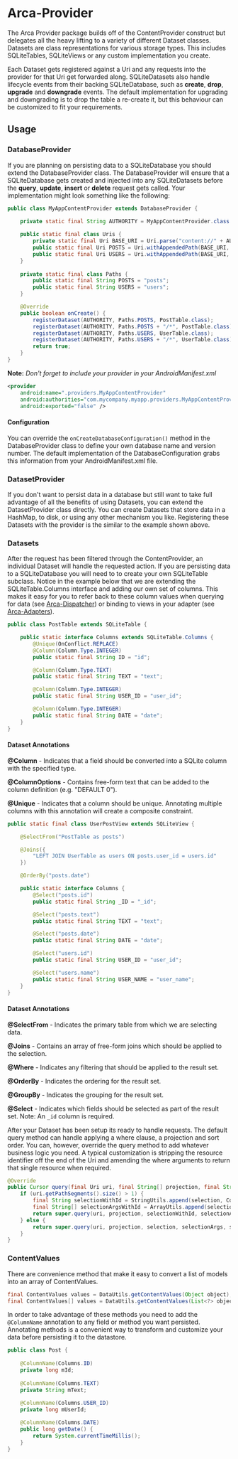 # Arca-Provider

The Arca Provider package builds off of the ContentProvider construct but delegates all the heavy lifting to a variety of different Dataset classes. Datasets are class representations for various storage types. This includes SQLiteTables, SQLiteViews or any custom implementation you create.

Each Dataset gets registered against a Uri and any requests into the provider for that Uri get forwarded along. SQLiteDatasets also handle lifecycle events from their backing SQLiteDatabase, such as **create**, **drop**, **upgrade** and **downgrade** events. The default implementation for upgrading and downgrading is to drop the table a re-create it, but this behaviour can be customized to fit your requirements.

## Usage

### DatabaseProvider

If you are planning on persisting data to a SQLiteDatabase you should extend the DatabaseProvider class. The DatabaseProvider will ensure that a SQLiteDatabase gets created and injected into any SQLiteDatasets before the **query**, **update**, **insert** or **delete** request gets called. Your implementation might look something like the following:

```java
public class MyAppContentProvider extends DatabaseProvider {

	private static final String AUTHORITY = MyAppContentProvider.class.getName();
	
	public static final class Uris {
	    private static final Uri BASE_URI = Uri.parse("content://" + AUTHORITY);
		public static final Uri POSTS = Uri.withAppendedPath(BASE_URI, Paths.POSTS);
		public static final Uri USERS = Uri.withAppendedPath(BASE_URI, Paths.USERS);
	}
	
	private static final class Paths {
		public static final String POSTS = "posts";
		public static final String USERS = "users";
	}

	@Override
	public boolean onCreate() {
		registerDataset(AUTHORITY, Paths.POSTS, PostTable.class);
		registerDataset(AUTHORITY, Paths.POSTS + "/*", PostTable.class);
		registerDataset(AUTHORITY, Paths.USERS, UserTable.class);
		registerDataset(AUTHORITY, Paths.USERS + "/*", UserTable.class);
		return true;
	}
}
```

**Note:** *Don't forget to include your provider in your AndroidManifest.xml*

```xml
<provider
	android:name=".providers.MyAppContentProvider"
	android:authorities="com.mycompany.myapp.providers.MyAppContentProvider"
	android:exported="false" />
```

#### Configuration

You can override the ```onCreateDatabaseConfiguration()``` method in the DatabaseProvider class to define your own database name and version number. The default implementation of the DatabaseConfiguration grabs this information from your AndroidManifest.xml file.

### DatasetProvider

If you don't want to persist data in a database but still want to take full advantage of all the benefits of using Datasets, you can extend the DatasetProvider class directly. You can create Datasets that store data in a HashMap, to disk, or using any other mechanism you like. Registering these Datasets with the provider is the similar to the example shown above.

### Datasets

After the request has been filtered through the ContentProvider, an individual Dataset will handle the requested action. If you are persisting data to a SQLiteDatabase you will need to to create your own SQLiteTable subclass. Notice in the example below that we are extending the SQLiteTable.Columns interface and adding our own set of columns. This makes it easy for you to refer back to these column values when querying for data (see [Arca-Dispatcher](../../arca-app/arca-dispatcher)) or binding to views in your adapter (see [Arca-Adapters](../../arca-app/arca-adapters)).

```java
public class PostTable extends SQLiteTable {

	public static interface Columns extends SQLiteTable.Columns {
		@Unique(OnConflict.REPLACE)
		@Column(Column.Type.INTEGER)
		public static final String ID = "id";

		@Column(Column.Type.TEXT)
		public static final String TEXT = "text";

		@Column(Column.Type.INTEGER)
		public static final String USER_ID = "user_id";

		@Column(Column.Type.INTEGER)
		public static final String DATE = "date";
	}
}
```

#### Dataset Annotations

**@Column** - Indicates that a field should be converted into a SQLite column with the specified type.

**@ColumnOptions** - Contains free-form text that can be added to the column definition (e.g. "DEFAULT 0").

**@Unique** - Indicates that a column should be unique. Annotating multiple columns with this annotation will create a composite constraint.


```java
public static final class UserPostView extends SQLiteView {

	@SelectFrom("PostTable as posts")

	@Joins({
		"LEFT JOIN UserTable as users ON posts.user_id = users.id"
	})

	@OrderBy("posts.date")

	public static interface Columns {
		@Select("posts.id")
		public static final String _ID = "_id";

		@Select("posts.text")
		public static final String TEXT = "text";

		@Select("posts.date")
		public static final String DATE = "date";

		@Select("users.id")
		public static final String USER_ID = "user_id";

		@Select("users.name")
		public static final String USER_NAME = "user_name";
	}
}
```

#### Dataset Annotations

**@SelectFrom** - Indicates the primary table from which we are selecting data.

**@Joins** - Contains an array of free-form joins which should be applied to the selection.

**@Where** - Indicates any filtering that should be applied to the result set.

**@OrderBy** - Indicates the ordering for the result set.

**@GroupBy** - Indicates the grouping for the result set.

**@Select** - Indicates which fields should be selected as part of the result set. Note: An `_id` column is required.


After your Dataset has been setup its ready to handle requests. The default query method can handle applying a where clause, a projection and sort order. You can, however, override the query method to add whatever business logic you need. A typical customization is stripping the resource identifier off the end of the Uri and amending the where arguments to return that single resource when required.

```java
@Override
public Cursor query(final Uri uri, final String[] projection, final String selection, final String[] selectionArgs, final String sortOrder) {
	if (uri.getPathSegments().size() > 1) { 
		final String selectionWithId = StringUtils.append(selection, Columns.ID + "=?", " AND ");
		final String[] selectionArgsWithId = ArrayUtils.append(selectionArgs, new String[] { uri.getLastPathSegment() });
		return super.query(uri, projection, selectionWithId, selectionArgsWithId, sortOrder);
	} else {
		return super.query(uri, projection, selection, selectionArgs, sortOrder);
	}
}
```

### ContentValues

There are convenience method that make it easy to convert a list of models into an array of ContentValues.

```java
final ContentValues values = DataUtils.getContentValues(Object object);
final ContentValues[] values = DataUtils.getContentValues(List<?> objects);
```

In order to take advantage of these methods you need to add the `@ColumnName` annotation to any field or method you want persisted. Annotating methods is a convenient way to transform and customize your data before persisting it to the datastore.

```java
public class Post {
	
	@ColumnName(Columns.ID)
	private long mId;
	
	@ColumnName(Columns.TEXT)
	private String mText;
	
	@ColumnName(Columns.USER_ID)
	private long mUserId;

	@ColumnName(Columns.DATE)
	public long getDate() {
		return System.currentTimeMillis();
	}
}
```

